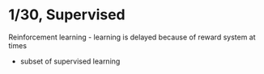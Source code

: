 # 1/30, Supervised

Reinforcement learning - learning is delayed because of reward system at times
- subset of supervised learning